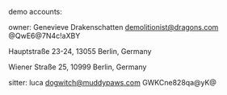 demo accounts:

owner:
Genevieve Drakenschatten
demolitionist@dragons.com
@QwE6@7N4c!aXBY

Hauptstraße 23-24, 13055 Berlin, Germany

Wiener Straße 25, 10999 Berlin, Germany

sitter: luca
dogwitch@muddypaws.com
GWKCne828qa@yK@
